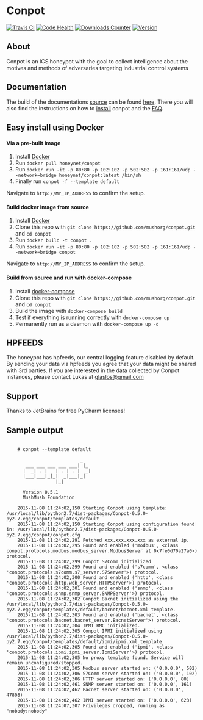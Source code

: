 # Conpot

[![Travis CI](https://img.shields.io/travis/mushorg/conpot/master.svg)](https://travis-ci.org/mushorg/conpot)
[![Code Health](https://landscape.io/github/mushorg/conpot/master/landscape.png)](https://landscape.io/github/mushorg/conpot/master)
[![Downloads Counter](https://img.shields.io/pypi/dm/conpot.svg)](https://pypi.python.org/pypi/Conpot/) 
[![Version](https://img.shields.io/pypi/v/conpot.svg)](https://pypi.python.org/pypi/Conpot/)


## About

Conpot is an ICS honeypot with the goal to collect intelligence about the motives and
methods of adversaries targeting industrial control systems

## Documentation

The build of the documentations [source](https://github.com/mushorg/conpot/tree/master/docs/source) can be found [here](http://mushorg.github.io/conpot/). There you will also find the instructions on how to [install](http://mushorg.github.io/conpot/installation/ubuntu.html) conpot and the [FAQ](http://mushorg.github.io/conpot/faq.html).

## Easy install using Docker

#### Via a pre-built image

1. Install [Docker](https://docs.docker.com/engine/installation/)
2. Run `docker pull honeynet/conpot`
3. Run `docker run -it -p 80:80 -p 102:102 -p 502:502 -p 161:161/udp --network=bridge honeynet/conpot:latest /bin/sh`
4. Finally run `conpot -f --template default`

Navigate to ``http://MY_IP_ADDRESS`` to confirm the setup.

#### Build docker image from source

1. Install [Docker](https://docs.docker.com/engine/installation/)
2. Clone this repo with `git clone https://github.com/mushorg/conpot.git` and `cd conpot`
3. Run `docker build -t conpot .`
4. Run `docker run -it -p 80:80 -p 102:102 -p 502:502 -p 161:161/udp --network=bridge conpot`

Navigate to `http://MY_IP_ADDRESS` to confirm the setup. 

#### Build from source and run with docker-compose

1. Install [docker-compose](https://docs.docker.com/compose/install/) 
2. Clone this repo with `git clone https://github.com/mushorg/conpot.git` and `cd conpot`
3. Build the image with `docker-compose build`
4. Test if everything is running correctly with `docker-compose up`
5. Permanently run as a daemon with `docker-compose up -d`

HPFEEDS
-------

The honeypot has hpfeeds, our central logging feature disabled by
default. By sending your data via hpfeeds you agree that your data
might be shared with 3rd parties. If you are interested in the data
collected by Conpot instances, please contact Lukas at
glaslos@gmail.com

## Support

Thanks to JetBrains for free PyCharm licenses!

## Sample output


```shell

    # conpot --template default

                           _
       ___ ___ ___ ___ ___| |_
      |  _| . |   | . | . |  _|
      |___|___|_|_|  _|___|_|
                  |_|

      Version 0.5.1
      MushMush Foundation

    2015-11-08 11:24:02,150 Starting Conpot using template: /usr/local/lib/python2.7/dist-packages/Conpot-0.5.0-py2.7.egg/conpot/templates/default
    2015-11-08 11:24:02,150 Starting Conpot using configuration found in: /usr/local/lib/python2.7/dist-packages/Conpot-0.5.0-py2.7.egg/conpot/conpot.cfg
    2015-11-08 11:24:02,291 Fetched xxx.xxx.xxx.xxx as external ip.
    2015-11-08 11:24:02,295 Found and enabled ('modbus', <class conpot.protocols.modbus.modbus_server.ModbusServer at 0x7fe0d70a27a0>) protocol.
    2015-11-08 11:24:02,299 Conpot S7Comm initialized
    2015-11-08 11:24:02,299 Found and enabled ('s7comm', <class 'conpot.protocols.s7comm.s7_server.S7Server'>) protocol.
    2015-11-08 11:24:02,300 Found and enabled ('http', <class 'conpot.protocols.http.web_server.HTTPServer'>) protocol.
    2015-11-08 11:24:02,301 Found and enabled ('snmp', <class 'conpot.protocols.snmp.snmp_server.SNMPServer'>) protocol.
    2015-11-08 11:24:02,302 Conpot Bacnet initialized using the /usr/local/lib/python2.7/dist-packages/Conpot-0.5.0-py2.7.egg/conpot/templates/default/bacnet/bacnet.xml template.
    2015-11-08 11:24:02,303 Found and enabled ('bacnet', <class 'conpot.protocols.bacnet.bacnet_server.BacnetServer'>) protocol.
    2015-11-08 11:24:02,304 IPMI BMC initialized.
    2015-11-08 11:24:02,305 Conpot IPMI initialized using /usr/local/lib/python2.7/dist-packages/Conpot-0.5.0-py2.7.egg/conpot/templates/default/ipmi/ipmi.xml template
    2015-11-08 11:24:02,305 Found and enabled ('ipmi', <class 'conpot.protocols.ipmi.ipmi_server.IpmiServer'>) protocol.
    2015-11-08 11:24:02,305 No proxy template found. Service will remain unconfigured/stopped.
    2015-11-08 11:24:02,305 Modbus server started on: ('0.0.0.0', 502)
    2015-11-08 11:24:02,306 S7Comm server started on: ('0.0.0.0', 102)
    2015-11-08 11:24:02,306 HTTP server started on: ('0.0.0.0', 80)
    2015-11-08 11:24:02,461 SNMP server started on: ('0.0.0.0', 161)
    2015-11-08 11:24:02,462 Bacnet server started on: ('0.0.0.0', 47808)
    2015-11-08 11:24:02,462 IPMI server started on: ('0.0.0.0', 623)
    2015-11-08 11:24:07,307 Privileges dropped, running as "nobody:nobody"
```
